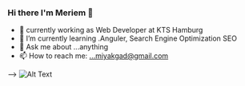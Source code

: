 ### Hi there I'm Meriem 👋
- 🔭 currently  working as Web Developer at KTS Hamburg 
- 🌱 I’m currently learning .Anguler, Search Engine Optimization SEO
- 💬 Ask me about ...anything
- 📫 How to reach me: ...miyakgad@gmail.com


-->                                                     ![Alt Text](https://iconscout.com/lottie/web-developer-8870383)
